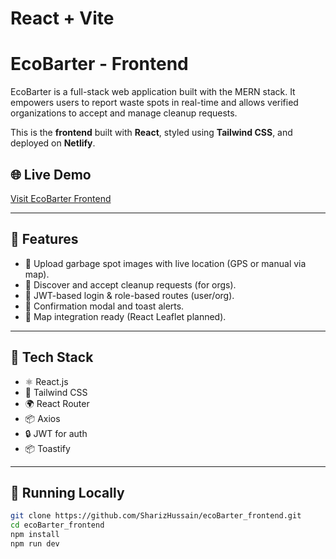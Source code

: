 # React + Vite

# EcoBarter - Frontend

EcoBarter is a full-stack web application built with the MERN stack. It empowers users to report waste spots in real-time and allows verified organizations to accept and manage cleanup requests.

This is the **frontend** built with **React**, styled using **Tailwind CSS**, and deployed on **Netlify**.

## 🌐 Live Demo

[Visit EcoBarter Frontend](https://ecobarter.netlify.app/)

---

## 📸 Features

- 📍 Upload garbage spot images with live location (GPS or manual via map).
- 🎯 Discover and accept cleanup requests (for orgs).
- 🔐 JWT-based login & role-based routes (user/org).
- 💬 Confirmation modal and toast alerts.
- 🧭 Map integration ready (React Leaflet planned).

---

## 🔧 Tech Stack

- ⚛️ React.js
- 🎨 Tailwind CSS
- 🌍 React Router
- 📦 Axios
- 🔒 JWT for auth
- 📦 Toastify

---

## 🚀 Running Locally

```bash
git clone https://github.com/SharizHussain/ecoBarter_frontend.git
cd ecoBarter_frontend
npm install
npm run dev
```
